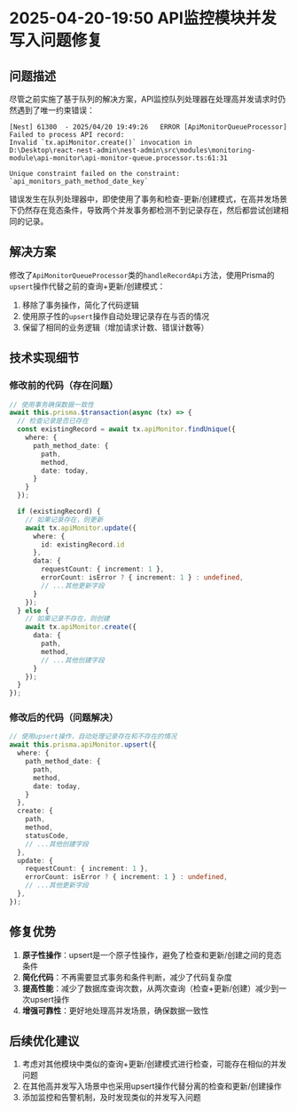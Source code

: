 # 2025-04-20-19:50 API监控模块并发写入问题修复

## 问题描述

尽管之前实施了基于队列的解决方案，API监控队列处理器在处理高并发请求时仍然遇到了唯一约束错误：

```
[Nest] 61300  - 2025/04/20 19:49:26   ERROR [ApiMonitorQueueProcessor] Failed to process API record:  
Invalid `tx.apiMonitor.create()` invocation in
D:\Desktop\react-nest-admin\nest-admin\src\modules\monitoring-module\api-monitor\api-monitor-queue.processor.ts:61:31

Unique constraint failed on the constraint: `api_monitors_path_method_date_key`
```

错误发生在队列处理器中，即使使用了事务和检查-更新/创建模式，在高并发场景下仍然存在竞态条件，导致两个并发事务都检测不到记录存在，然后都尝试创建相同的记录。

## 解决方案

修改了`ApiMonitorQueueProcessor`类的`handleRecordApi`方法，使用Prisma的`upsert`操作代替之前的查询+更新/创建模式：

1. 移除了事务操作，简化了代码逻辑
2. 使用原子性的`upsert`操作自动处理记录存在与否的情况
3. 保留了相同的业务逻辑（增加请求计数、错误计数等）

## 技术实现细节

### 修改前的代码（存在问题）

```typescript
// 使用事务确保数据一致性
await this.prisma.$transaction(async (tx) => {
  // 检查记录是否已存在
  const existingRecord = await tx.apiMonitor.findUnique({
    where: {
      path_method_date: {
        path,
        method,
        date: today,
      }
    }
  });

  if (existingRecord) {
    // 如果记录存在，则更新
    await tx.apiMonitor.update({
      where: {
        id: existingRecord.id
      },
      data: {
        requestCount: { increment: 1 },
        errorCount: isError ? { increment: 1 } : undefined,
        // ...其他更新字段
      }
    });
  } else {
    // 如果记录不存在，则创建
    await tx.apiMonitor.create({
      data: {
        path,
        method,
        // ...其他创建字段
      }
    });
  }
});
```

### 修改后的代码（问题解决）

```typescript
// 使用upsert操作，自动处理记录存在和不存在的情况
await this.prisma.apiMonitor.upsert({
  where: {
    path_method_date: {
      path,
      method,
      date: today,
    }
  },
  create: {
    path,
    method,
    statusCode,
    // ...其他创建字段
  },
  update: {
    requestCount: { increment: 1 },
    errorCount: isError ? { increment: 1 } : undefined,
    // ...其他更新字段
  },
});
```

## 修复优势

1. **原子性操作**：upsert是一个原子性操作，避免了检查和更新/创建之间的竞态条件
2. **简化代码**：不再需要显式事务和条件判断，减少了代码复杂度
3. **提高性能**：减少了数据库查询次数，从两次查询（检查+更新/创建）减少到一次upsert操作
4. **增强可靠性**：更好地处理高并发场景，确保数据一致性

## 后续优化建议

1. 考虑对其他模块中类似的查询+更新/创建模式进行检查，可能存在相似的并发问题
2. 在其他高并发写入场景中也采用upsert操作代替分离的检查和更新/创建操作
3. 添加监控和告警机制，及时发现类似的并发写入问题